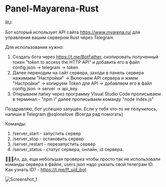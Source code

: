 # Panel-Mayarena-Rust


RU:

Бот который использует API сайта https://www.myarena.ru/ для управления вашим сервером Rust через Telegram


Для использования нужно:
1. Cоздать бота через https://t.me/BotFather, скопировать полученный токен "token to access the HTTP API" и добавить его в файл config.json -> telegram -> token
2. Далее переходим на сайт сервера, заходи в панель сервера нажимаем "Настройки" -> Включаем API сервера и жмем  "Настройки" -> копируем Token для API -> добавляем его в файл config.json -> server -> api_key
3. Открываем папку через программу Visual Studio Code прописываем в терминал - "npm i" далее прописываем команду "node index.js"

Поздравляю, бот успешно запущен. Если у тебя что-то не получилось, напиши в Telegram @sqlonelove (Всегда рад помогать)

Команды:
1. /server_start - запустить сервер
2. /server_stop - остановить сервер
3. /server_restart - перезапустить сервер
4. /server_status - статус сервера, онлайн, id сервера.


🥺🥺🥺Ах, да, еще небольшая проверка чтобы просто так не использовали команды сервера в файле, users.json надо указать свой телеграм ID.
Как узнать ID? - https://t.me/ff_uid_bot


![Screenshot_1](https://github.com/bugor600/Panel-Mayarena-Rust/assets/62838425/720a8ceb-8f16-4900-bddc-6a7fe9852bb9)
